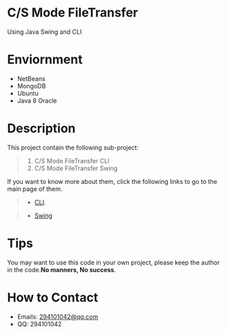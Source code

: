 
# C/S Mode FileTransfer
Using Java Swing and CLI
# Enviornment
 + NetBeans
 + MongoDB
 + Ubuntu
 + Java 8 Oracle

# Description
This project contain the following sub-project:

> 1. C/S Mode FileTransfer CLI
> 2. C/S Mode FileTransfer Swing

If you want to know more about them, click the following links to go to the main page of them.

>+ [CLI](https://github.com/smileboywtu/CS-FileTransfer/tree/master/FileTransferClientCLI).

>+ [Swing](https://github.com/smileboywtu/CS-FileTransfer/tree/master/FileTransferClient)

# Tips

You may want to use this code in your own project, please keep the author in the code.**No manners, No success**.

# How to Contact

  - Emails: 294101042@qq.com
  - QQ: 294101042
